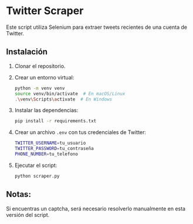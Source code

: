 # Twitter Scraper

Este script utiliza Selenium para extraer tweets recientes de una cuenta de Twitter.

## Instalación
1. Clonar el repositorio.
2. Crear un entorno virtual:
    ```bash
    python -m venv venv
    source venv/bin/activate  # En macOS/Linux
    .\venv\Scripts\activate  # En Windows
    ```
3. Instalar las dependencias:
    ```bash
    pip install -r requirements.txt
    ```

4. Crear un archivo `.env` con tus credenciales de Twitter:
    ```bash
    TWITTER_USERNAME=tu_usuario
    TWITTER_PASSWORD=tu_contraseña
    PHONE_NUMBER=tu_telefono
    ```

5. Ejecutar el script:
    ```bash
    python scraper.py
    ```

## Notas:
Si encuentras un captcha, será necesario resolverlo manualmente en esta versión del script.
